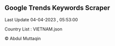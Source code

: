 

## Google Trends Keywords Scraper 
 
Last Update 04-04-2023 , 05:53:00

Country List :
VIETNAM.json



© Abdul Muttaqin 
